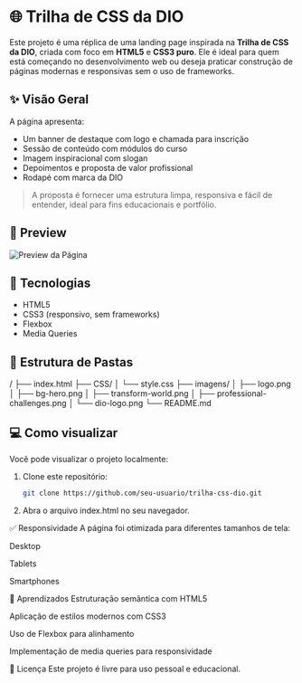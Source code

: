 # 🌐 Trilha de CSS da DIO

Este projeto é uma réplica de uma landing page inspirada na **Trilha de CSS da DIO**, criada com foco em **HTML5** e **CSS3 puro**. Ele é ideal para quem está começando no desenvolvimento web ou deseja praticar construção de páginas modernas e responsivas sem o uso de frameworks.

## ✨ Visão Geral

A página apresenta:

- Um banner de destaque com logo e chamada para inscrição
- Sessão de conteúdo com módulos do curso
- Imagem inspiracional com slogan
- Depoimentos e proposta de valor profissional
- Rodapé com marca da DIO

> A proposta é fornecer uma estrutura limpa, responsiva e fácil de entender, ideal para fins educacionais e portfólio.

## 📸 Preview

![Preview da Página](./imagens/c2da5dda-ed7e-4888-aefd-a0988076b889.png)

## 🚀 Tecnologias

- HTML5
- CSS3 (responsivo, sem frameworks)
- Flexbox
- Media Queries

## 📁 Estrutura de Pastas

/
├── index.html
├── CSS/
│ └── style.css
├── imagens/
│ ├── logo.png
│ ├── bg-hero.png
│ ├── transform-world.png
│ ├── professional-challenges.png
│ └── dio-logo.png
└── README.md


## 💻 Como visualizar

Você pode visualizar o projeto localmente:

1. Clone este repositório:
   ```bash
   git clone https://github.com/seu-usuario/trilha-css-dio.git
2. Abra o arquivo index.html no seu navegador.

✅ Responsividade
A página foi otimizada para diferentes tamanhos de tela:

Desktop

Tablets

Smartphones

🧠 Aprendizados
Estruturação semântica com HTML5

Aplicação de estilos modernos com CSS3

Uso de Flexbox para alinhamento

Implementação de media queries para responsividade

📝 Licença
Este projeto é livre para uso pessoal e educacional.
